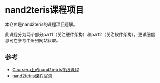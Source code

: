 # nand2teris课程项目

本仓库是nand2teris的课程项目题解。

此课程分为两个部分part1（关注硬件架构）和part2（关注软件架构），更详细信息可在参考中所列网站获取。

## 参考
- [Coursera上的nand2tetris在线课程](https://www.coursera.org/learn/build-a-computer)
- [nand2tetris课程官网](https://www.nand2tetris.org/)
